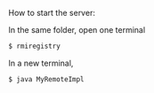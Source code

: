 How to start the server:

In the same folder, open one terminal

```java
$ rmiregistry
```

In a new terminal,

```java
$ java MyRemoteImpl
```
